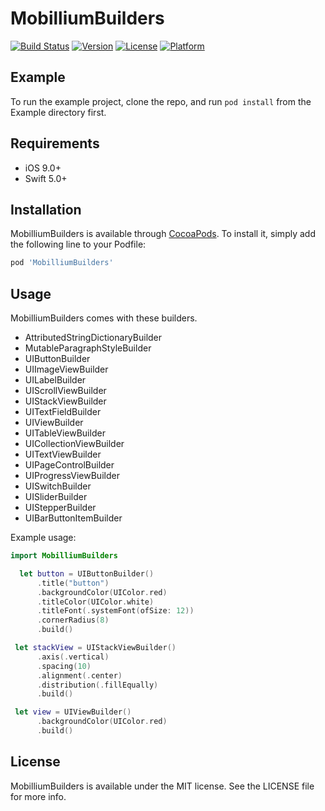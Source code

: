 # MobilliumBuilders

[![Build Status](https://github.com/mobillium/MobilliumBuilders/workflows/MobilliumBuilders%20CI/badge.svg?branch=master)](https://github.com/mobillium/MobilliumBuilders/actions)
[![Version](https://img.shields.io/cocoapods/v/MobilliumBuilders.svg?style=flat)](https://cocoapods.org/pods/MobilliumBuilders)
[![License](https://img.shields.io/cocoapods/l/MobilliumBuilders.svg?style=flat)](https://cocoapods.org/pods/MobilliumBuilders)
[![Platform](https://img.shields.io/cocoapods/p/MobilliumBuilders.svg?style=flat)](https://cocoapods.org/pods/MobilliumBuilders)

## Example

To run the example project, clone the repo, and run `pod install` from the Example directory first.

## Requirements
- iOS 9.0+
- Swift 5.0+

## Installation

MobilliumBuilders is available through [CocoaPods](https://cocoapods.org). To install
it, simply add the following line to your Podfile:

```ruby
pod 'MobilliumBuilders'
```
## Usage
MobilliumBuilders comes with these builders.
- AttributedStringDictionaryBuilder
- MutableParagraphStyleBuilder
- UIButtonBuilder
- UIImageViewBuilder
- UILabelBuilder
- UIScrollViewBuilder
- UIStackViewBuilder
- UITextFieldBuilder
- UIViewBuilder
- UITableViewBuilder
- UICollectionViewBuilder
- UITextViewBuilder
- UIPageControlBuilder
- UIProgressViewBuilder
- UISwitchBuilder
- UISliderBuilder
- UIStepperBuilder
- UIBarButtonItemBuilder


Example usage:
```swift
import MobilliumBuilders

  let button = UIButtonBuilder()
      .title("button")
      .backgroundColor(UIColor.red)
      .titleColor(UIColor.white)
      .titleFont(.systemFont(ofSize: 12))
      .cornerRadius(8)
      .build()

 let stackView = UIStackViewBuilder()
      .axis(.vertical)
      .spacing(10)
      .alignment(.center)
      .distribution(.fillEqually)
      .build()

 let view = UIViewBuilder()
      .backgroundColor(UIColor.red)
      .build()

```

## License

MobilliumBuilders is available under the MIT license. See the LICENSE file for more info.
